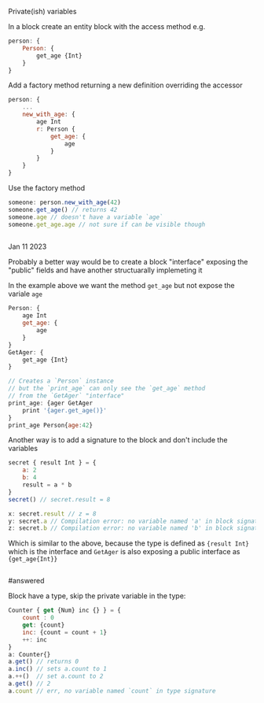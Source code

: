  Private(ish) variables

In a block create an entity block with the access method e.g. 

```js
person: {
    Person: {
        get_age {Int}
    }
}
```

Add a factory method returning a new definition overriding the accessor

```js
person: {
    ... 
    new_with_age: {
        age Int
        r: Person {
            get_age: {
                age
            }
        }
    }
}
```
Use the factory method
```js
someone: person.new_with_age(42)
someone.get_age() // returns 42
someone.age // doesn't have a variable `age`
someone.get_age.age // not sure if can be visible though 
    
```

Jan 11 2023

Probably a better way would be to create a block "interface" exposing the "public" fields and have another structuarally implemeting it

In the example above we want the method `get_age` but not expose the variale `age`

```javascript
Person: {
    age Int
    get_age: {
        age
    }
}
GetAger: {
    get_age {Int} 
}

// Creates a `Person` instance 
// but the `print_age` can only see the `get_age` method
// from the `GetAger` "interface" 
print_age: {ager GetAger
    print '{ager.get_age()}'
}
print_age Person{age:42} 
```

Another way is to add a signature to the block and don't include the variables

```javascript
secret { result Int } = {
    a: 2
    b: 4
    result = a * b
}
secret() // secret.result = 8

x: secret.result // z = 8
y: secret.a // Compilation error: no variable named 'a' in block signature
z: secret.b // Compilation error: no variable named 'b' in block signature
```

Which is similar to the above, because the type is defined as `{result Int}` which is the interface and `GetAger` is also exposing a public interface as `{get_age{Int}}`
```javascript

```

#answered 

Block have a type, skip the private variable in the type:

```javascript
Counter { get {Num} inc {} } = {
    count : 0
    get: {count}
    inc: {count = count + 1}
    ++: inc
}
a: Counter{}
a.get() // returns 0
a.inc() // sets a.count to 1
a.++()  // set a.count to 2
a.get() // 2
a.count // err, no variable named `count` in type signature


```